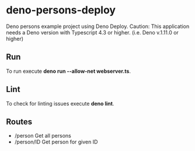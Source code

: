 # deno-persons-deploy

Deno persons example project using Deno Deploy. Caution: This application needs
a Deno version with Typescript 4.3 or higher. (i.e. Deno v.1.11.0 or higher)

## Run

To run execute **deno run --allow-net webserver.ts**.

## Lint

To check for linting issues execute **deno lint**.

## Routes

- /person Get all persons
- /person/ID Get person for given ID
